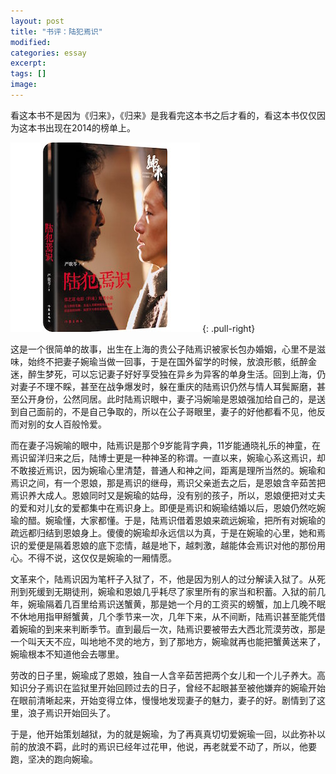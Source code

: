 ```yaml
---
layout: post
title: "书评：陆犯焉识"
modified:
categories: essay
excerpt:
tags: []
image:
---
```


看这本书不是因为《归来》，《归来》是我看完这本书之后才看的，看这本书仅仅因为这本书出现在2014的榜单上。

![陆犯焉识](/images/lufanyanshi.jpg)
{: .pull-right}

这是一个很简单的故事，出生在上海的贵公子陆焉识被家长包办婚姻，心里不是滋味，始终不把妻子婉瑜当做一回事，于是在国外留学的时候，放浪形骸，纸醉金迷，醉生梦死，可以忘记妻子好好享受独在异乡为异客的单身生活。回到上海，仍对妻子不理不睬，甚至在战争爆发时，躲在重庆的陆焉识仍然与情人耳鬓厮磨，甚至公开身份，公然同居。此时陆焉识眼中，妻子冯婉喻是恩娘强加给自己的，是送到自己面前的，不是自己争取的，所以在公子哥眼里，妻子的好他都看不见，他反而对别的女人百般怜爱。

而在妻子冯婉喻的眼中，陆焉识是那个9岁能背字典，11岁能通晓礼乐的神童，在焉识留洋归来之后，陆博士更是一种神圣的称谓。一直以来，婉瑜心系这焉识，却不敢接近焉识，因为婉瑜心里清楚，普通人和神之间，距离是理所当然的。婉瑜和焉识之间，有一个恩娘，那是焉识的继母，焉识父亲逝去之后，是恩娘含辛茹苦把焉识养大成人。恩娘同时又是婉瑜的姑母，没有别的孩子，所以，恩娘便把对丈夫的爱和对儿女的爱都集中在焉识身上。即便是焉识和婉瑜结婚以后，恩娘仍然吃婉瑜的醋。婉瑜懂，大家都懂。于是，陆焉识借着恩娘来疏远婉瑜，把所有对婉瑜的疏远都归结到恩娘身上。傻傻的婉瑜却永远信以为真，于是在婉瑜的心里，她和焉识的爱便是隔着恩娘的底下恋情，越是地下，越刺激，越能体会焉识对他的那份用心。不得不说，这仅仅是婉瑜的一厢情愿。

文革来个，陆焉识因为笔杆子入狱了，不，他是因为别人的过分解读入狱了。从死刑到死缓到无期徒刑，婉瑜和恩娘几乎耗尽了家里所有的家当和积蓄。入狱的前几年，婉瑜隔着几百里给焉识送蟹黄，那是她一个月的工资买的螃蟹，加上几晚不眠不休地用指甲掰蟹黄，几个季节来一次，几年下来，从不间断，陆焉识甚至能凭借着婉瑜的到来来判断季节。直到最后一次，陆焉识要被带去大西北荒漠劳改，那是一个叫天天不应，叫地地不灵的地方，到了那地方，婉瑜就再也能把蟹黄送来了，婉瑜根本不知道他会去哪里。

劳改的日子里，婉瑜成了恩娘，独自一人含辛茹苦把两个女儿和一个儿子养大。高知识分子焉识在监狱里开始回顾过去的日子，曾经不起眼甚至被他嫌弃的婉瑜开始在眼前清晰起来，开始变得立体，慢慢地发现妻子的魅力，妻子的好。剧情到了这里，浪子焉识开始回头了。

于是，他开始策划越狱，为的就是婉瑜，为了再真真切切爱婉瑜一回，以此弥补以前的放浪不羁，此时的焉识已经年过花甲，他说，再老就爱不动了，所以，他要跑，坚决的跑向婉瑜。



